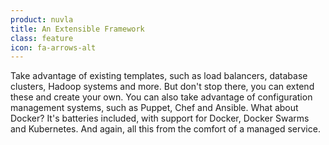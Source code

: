```yaml
---
product: nuvla
title: An Extensible Framework
class: feature
icon: fa-arrows-alt
---
```


Take advantage of existing templates, such as load balancers, database clusters, Hadoop systems and more. But don't stop there, you can extend these and create your own. You can also take advantage of configuration management systems, such as Puppet, Chef and Ansible. What about Docker? It's batteries included, with support for Docker, Docker Swarms and Kubernetes. And again, all this from the comfort of a managed service.
